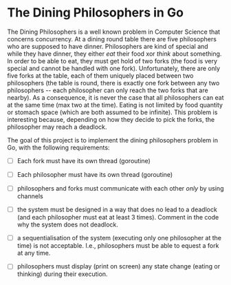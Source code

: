 # The Dining Philosophers in Go

The Dining Philosophers is a well known problem in Computer Science that concerns concurrency. At a dining round table there are five philosophers who are supposed to have dinner. Philosophers are kind of special and while they have dinner, they either *eat* their food xor *think* about something. In order to be able to eat, they must get hold of two forks (the food is very special and cannot be handled with one fork). Unfortunately, there are only five forks at the table, each of them uniquely placed between two philosophers (the table is round, there is exactly one fork between any two philosophers -- each philosopher can only reach the two forks that are nearby). As a consequence, it is never the case that all philosophers can eat at the same time (max two at the time).  Eating is not limited by food quantity or stomach space (which are both assumed to be infinite). This problem is interesting because, depending on how they decide to pick the forks, the philosopher may reach a deadlock.

The goal of this project is to implement the dining philosophers problem in Go, with the following requirements:

- [ ] Each fork must have its own thread (goroutine)

- [ ] Each philosopher must have its own thread (goroutine)

- [ ] philosophers and forks must communicate with each other *only* by using channels

- [ ] the system must be designed in a way that does no lead to a deadlock (and each philosopher must eat at least 3 times).  Comment in the code why the system does not deadlock.

- [ ] a sequentialisation of the system (executing only one philosopher at the time) is not acceptable. I.e., philosophers must be able to equest a fork at any time.

- [ ] philosophers must display (print on screen) any state change (eating or thinking) during their execution.
